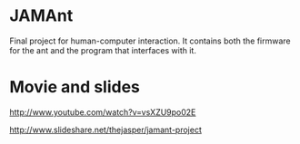 JAMAnt
======

Final project for human-computer interaction. It contains both the firmware for the ant and the program that interfaces with it.

Movie and slides
================
http://www.youtube.com/watch?v=vsXZU9po02E

http://www.slideshare.net/thejasper/jamant-project
